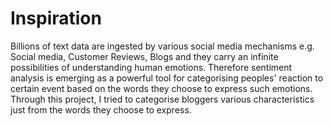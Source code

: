 # Inspiration
Billions of text data are ingested by various social media mechanisms e.g. Social media, Customer Reviews, Blogs and they carry an infinite possibilities of understanding
human emotions. Therefore sentiment analysis is emerging as a powerful tool for categorising peoples' reaction to certain event based on the words they choose to express
such emotions. Through this project, I tried to categorise bloggers various characteristics just from the words they choose to express.


